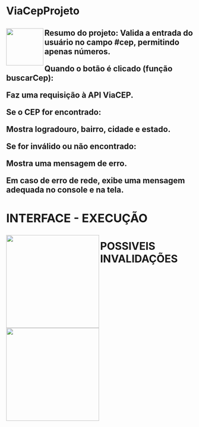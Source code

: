# ViaCepProjeto

<h2>
<img align = "left" height= "100" src = "https://img.icons8.com/?size=100&id=Nkym0Ujb8VGI&format=png&color=000000"/>Resumo do projeto: Valida a entrada do usuário no campo #cep, permitindo apenas números.
  
Quando o botão é clicado (função buscarCep):
  
Faz uma requisição à API ViaCEP.
  
Se o CEP for encontrado:

Mostra logradouro, bairro, cidade e estado.

Se for inválido ou não encontrado:

Mostra uma mensagem de erro.

Em caso de erro de rede, exibe uma mensagem adequada no console e na tela.
<div>
<H2>INTERFACE - EXECUÇÃO</H2>
<img align = "left" height = "250" src = "https://i.postimg.cc/x1YBVSYv/interface-do-site.jpg"/>
<img align = "left" height = "250" src = "https://i.postimg.cc/fypX75b5/funcionando.jpg"/>
</div>


<h1>POSSIVEIS INVALIDAÇÕES</h1>
